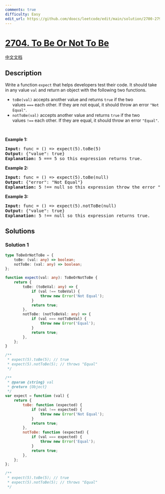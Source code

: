 ```yaml
---
comments: true
difficulty: Easy
edit_url: https://github.com/doocs/leetcode/edit/main/solution/2700-2799/2704.To%20Be%20Or%20Not%20To%20Be/README_EN.md
---
```


<!-- problem:start -->

# [2704. To Be Or Not To Be](https://leetcode.com/problems/to-be-or-not-to-be)

[中文文档](/solution/2700-2799/2704.To%20Be%20Or%20Not%20To%20Be/README.md)

## Description

<!-- description:start -->

<p>Write a function&nbsp;<code>expect</code> that helps developers test their code. It should take in any value&nbsp;<code>val</code>&nbsp;and return an object with the following two functions.</p>

<ul>
	<li><code>toBe(val)</code>&nbsp;accepts another value and returns&nbsp;<code>true</code>&nbsp;if the two values&nbsp;<code>===</code>&nbsp;each other. If they are not equal, it should throw an error&nbsp;<code>&quot;Not Equal&quot;</code>.</li>
	<li><code>notToBe(val)</code>&nbsp;accepts another value and returns&nbsp;<code>true</code>&nbsp;if the two values&nbsp;<code>!==</code>&nbsp;each other. If they are equal, it should throw an error&nbsp;<code>&quot;Equal&quot;</code>.</li>
</ul>

<p>&nbsp;</p>
<p><strong class="example">Example 1:</strong></p>

<pre>
<strong>Input:</strong> func = () =&gt; expect(5).toBe(5)
<strong>Output:</strong> {&quot;value&quot;: true}
<strong>Explanation:</strong> 5 === 5 so this expression returns true.
</pre>

<p><strong class="example">Example 2:</strong></p>

<pre>
<strong>Input:</strong> func = () =&gt; expect(5).toBe(null)
<strong>Output:</strong> {&quot;error&quot;: &quot;Not Equal&quot;}
<strong>Explanation:</strong> 5 !== null so this expression throw the error &quot;Not Equal&quot;.
</pre>

<p><strong class="example">Example 3:</strong></p>

<pre>
<strong>Input:</strong> func = () =&gt; expect(5).notToBe(null)
<strong>Output:</strong> {&quot;value&quot;: true}
<strong>Explanation:</strong> 5 !== null so this expression returns true.
</pre>

<!-- description:end -->

## Solutions

<!-- solution:start -->

### Solution 1

<!-- tabs:start -->

```ts
type ToBeOrNotToBe = {
    toBe: (val: any) => boolean;
    notToBe: (val: any) => boolean;
};

function expect(val: any): ToBeOrNotToBe {
    return {
        toBe: (toBeVal: any) => {
            if (val !== toBeVal) {
                throw new Error('Not Equal');
            }
            return true;
        },
        notToBe: (notToBeVal: any) => {
            if (val === notToBeVal) {
                throw new Error('Equal');
            }
            return true;
        },
    };
}

/**
 * expect(5).toBe(5); // true
 * expect(5).notToBe(5); // throws "Equal"
 */
```

```js
/**
 * @param {string} val
 * @return {Object}
 */
var expect = function (val) {
    return {
        toBe: function (expected) {
            if (val !== expected) {
                throw new Error('Not Equal');
            }
            return true;
        },
        notToBe: function (expected) {
            if (val === expected) {
                throw new Error('Equal');
            }
            return true;
        },
    };
};

/**
 * expect(5).toBe(5); // true
 * expect(5).notToBe(5); // throws "Equal"
 */
```

<!-- tabs:end -->

<!-- solution:end -->

<!-- problem:end -->
